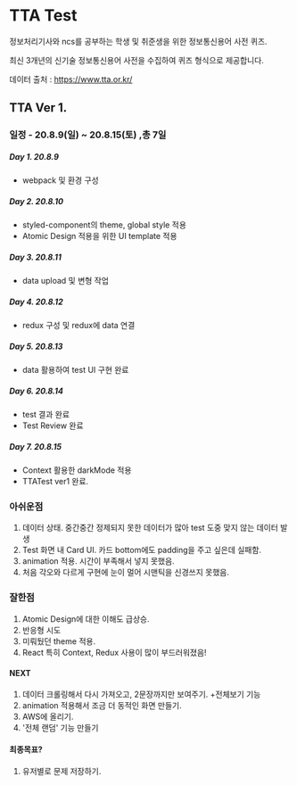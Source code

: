 # TTA Test

정보처리기사와 ncs를 공부하는 학생 및 취준생을 위한 정보통신용어 사전 퀴즈.

최신 3개년의 신기술 정보통신용어 사전을 수집하여  퀴즈 형식으로 제공합니다.



데이터 출처 : https://www.tta.or.kr/



## TTA Ver 1.

### 일정 - 20.8.9(일) ~ 20.8.15(토) ,총 7일

##### Day 1. 20.8.9

* webpack 및 환경 구성

##### Day 2. 20.8.10

* styled-component의 theme, global style 적용
* Atomic Design 적용을 위한 UI template 적용

##### Day 3.  20.8.11

* data upload 및 변형 작업

##### Day 4.   20.8.12

* redux 구성 및 redux에 data 연결

##### Day 5.  20.8.13

* data 활용하여 test UI 구현 완료

##### Day 6.  20.8.14

* test 결과 완료
* Test Review 완료

##### Day 7.  20.8.15

* Context 활용한 darkMode 적용
* TTATest ver1 완료.



### 아쉬운점

1. 데이터 상태. 중간중간 정제되지 못한 데이터가 많아 test 도중 맞지 않는 데이터 발생
2. Test 화면 내 Card UI. 카드 bottom에도 padding을 주고 싶은데 실패함.
3. animation 적용. 시간이 부족해서 넣지 못했음.
4. 처음 각오와 다르게 구현에 눈이 멀어 시맨틱을 신경쓰지 못했음.

#### 

### 잘한점

1. Atomic Design에 대한 이해도 급상승. 
2. 반응형 시도
3. 미뤄뒀던 theme 적용.
4. React 특히 Context, Redux 사용이 많이 부드러워졌음!



#### NEXT

1. 데이터 크롤링해서 다시 가져오고, 2문장까지만 보여주기.  +전체보기 기능
2. animation 적용해서 조금 더 동적인 화면 만들기.
3. AWS에 올리기.
4. '전체 랜덤' 기능 만들기



#### 최종목표?

1. 유저별로 문제 저장하기.





